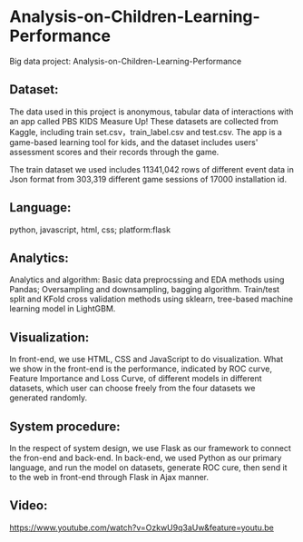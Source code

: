 # Analysis-on-Children-Learning-Performance
Big data project: Analysis-on-Children-Learning-Performance

## Dataset: 
The data used in this project is anonymous, tabular data of interactions with an app called PBS KIDS Measure Up! These datasets are collected from Kaggle, including train set.csv，train_label.csv and test.csv. The app is a game-based learning tool for kids, and the dataset includes users' assessment scores and their records through the game.

The train dataset we used includes 11341,042 rows of different event data in Json format from 303,319 different game sessions of 17000 installation id.

## Language:
python, javascript, html, css; platform:flask

## Analytics: 
Analytics and algorithm: Basic data preprocssing and EDA methods using Pandas; Oversampling and downsampling, bagging algorithm. Train/test split and KFold cross validation methods using sklearn, tree-based machine learning model in LightGBM.

## Visualization:
In front-end, we use HTML, CSS and JavaScript to do visualization. What we show in the front-end is the performance, indicated by ROC curve, Feature Importance and Loss Curve, of different models in different datasets, which user can choose freely from the four datasets we generated randomly.

## System procedure: 
In the respect of system design, we use Flask as our framework to connect the fron-end and back-end. In back-end, we used Python as our primary language, and run the model on datasets, generate ROC cure, then send it to the web in front-end through Flask in Ajax manner.

## Video:
https://www.youtube.com/watch?v=OzkwU9q3aUw&feature=youtu.be
